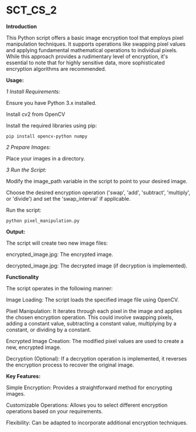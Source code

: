 # SCT_CS_2

**Introduction**

This Python script offers a basic image encryption tool that employs pixel manipulation techniques. 
It supports operations like swapping pixel values and applying fundamental mathematical operations to individual pixels. 
While this approach provides a rudimentary level of encryption, it's essential to note that for highly sensitive data, more sophisticated encryption algorithms are recommended.


**Usage:**

*1 Install Requirements:*

Ensure you have Python 3.x installed.

Install cv2 from OpenCV

Install the required libraries using pip:

    pip install opencv-python numpy

*2 Prepare Images:*

Place your images in a directory.

*3 Run the Script:*

Modify the image_path variable in the script to point to your desired image.

Choose the desired encryption operation ('swap', 'add', 'subtract', 'multiply', or 'divide') and set the 'swap_interval' if applicable.

Run the script:

    python pixel_manipulation.py

**Output:**

The script will create two new image files:

encrypted_image.jpg: The encrypted image.

decrypted_image.jpg: The decrypted image (if decryption is implemented).

**Functionality**

The script operates in the following manner:

Image Loading: The script loads the specified image file using OpenCV.

Pixel Manipulation: It iterates through each pixel in the image and applies the chosen encryption operation. This could involve swapping pixels, adding a constant value, subtracting a constant value, multiplying by a constant, or dividing by a constant.

Encrypted Image Creation: The modified pixel values are used to create a new, encrypted image.

Decryption (Optional): If a decryption operation is implemented, it reverses the encryption process to recover the original image.


**Key Features:**

Simple Encryption: Provides a straightforward method for encrypting images.

Customizable Operations: Allows you to select different encryption operations based on your requirements.

Flexibility: Can be adapted to incorporate additional encryption techniques.
